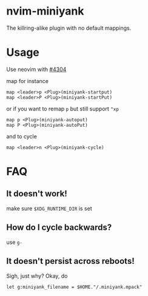 # nvim-miniyank

The killring-alike plugin with no default mappings.

# Usage

Use neovim with [#4304](https://github.com/neovim/neovim/pull/4304)

map for instance

    map <leader>p <Plug>(miniyank-startput)
    map <leader>P <Plug>(miniyank-startPut)

or if you want to remap `p` but still support `"xp`

    map p <Plug>(miniyank-autoput)
    map P <Plug>(miniyank-autoPut)

and to cycle

    map <leader>n <Plug>(miniyank-cycle)

# FAQ

## It doesn't work!

make sure `$XDG_RUNTIME_DIR` is set

## How do I cycle backwards?

use `g-`

## It doesn't persist across reboots!

Sigh, just why? Okay, do

    let g:miniyank_filename = $HOME."/.miniyank.mpack"


